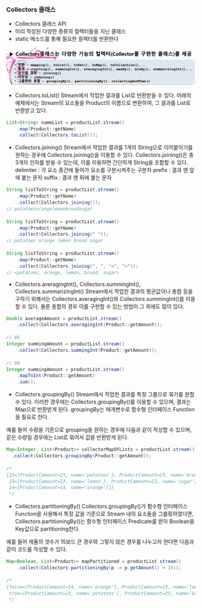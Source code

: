 ### Collectors 클래스
- Collectors 클래스 API
- 미리 작성된 다양한 종류의 컬렉터들을 지닌 클래스
- static 메소드를 통해 필요한 컬렉터를 반환한다

![alt text](./img/collectors1.png )

- Collectors.toList()
Stream에서 작업한 결과를 List로 반환받을 수 있다. 아래의 예제에서는 Stream의 요소들을 Product의 이름으로 변환하여, 그 결과를 List로 반환받고 있다.
```java
List<String> nameList = productList.stream()
    .map(Product::getName)
    .collect(Collectors.toList());
```
- Collectors.joining()
Stream에서 작업한 결과를 1개의 String으로 이어붙이기를 원하는 경우에 Collectors.joining()을 이용할 수 있다. Collectors.joining()은 총 3개의 인자를 받을 수 있는데, 이를 이용하면 간단하게 String을 조합할 수 있다.
delimiter : 각 요소 중간에 들어가 요소를 구분시켜주는 구분자
prefix : 결과 맨 앞에 붙는 문자
suffix : 결과 맨 뒤에 붙는 문자
```java
String listToString = productList.stream()
	.map(Product::getName)
	.collect(Collectors.joining());
// potatoesorangelemonbreadsugar

String listToString = productList.stream()
	.map(Product::getName)
	.collect(Collectors.joining(" "));
// potatoes orange lemon bread sugar

String listToString = productList.stream()
  	.map(Product::getName)
  	.collect(Collectors.joining(", ", "<", ">"));
// <potatoes, orange, lemon, bread, sugar>
```
- Collectors.averagingInt(), Collectors.summingInt(), Collectors.summarizingInt()
Stream에서 작업한 결과의 평균값이나 총합 등을 구하기 위해서는 Collectors.averagingInt()와 Collectors.summingInt()를 이용할 수 있다. 물론 총합의 경우 이를 구현할 수 있는 방법이 그 외에도 많이 있다.
```java
Double averageAmount = productList.stream()
	.collect(Collectors.averagingInt(Product::getAmount));

// 86
Integer summingAmount = productList.stream()
	.collect(Collectors.summingInt(Product::getAmount));

// 86
Integer summingAmount = productList.stream()
    .mapToInt(Product::getAmount)
    .sum();
```

- Collectors.groupingBy()
Stream에서 작업한 결과를 특정 그룹으로 묶기를 원할 수 있다. 이러한 경우에는 Collectors.groupingBy()를 이용할 수  있으며, 결과는 Map으로 반환받게 된다. groupingBy는 매개변수로 함수형 인터페이스 Function을 필요로 한다.

예를 들어 수량을 기준으로 grouping을 원하는 경우에 다음과 같이 작성할 수 있으며, 같은 수량일 경우에는 List로 묶어서 값을 반환받게 된다.
```java
Map<Integer, List<Product>> collectorMapOfLists = productList.stream()
  .collect(Collectors.groupingBy(Product::getAmount));

/*
{23=[Product{amount=23, name='potatoes'}, Product{amount=23, name='bread'}], 
 13=[Product{amount=13, name='lemon'}, Product{amount=13, name='sugar'}], 
 14=[Product{amount=14, name='orange'}]}
 */
```
- Collectors.partitioningBy()
Collectors.groupingBy()가 함수형 인터페이스 Function을 사용해서 특정 값을 기준으로 Stream 내의 요소들을 그룹핑하였다면, Collectors.partitioningBy()는 함수형 인터페이스 Predicate를 받아 Boolean을 Key값으로 partitioning한다.

예를 들어 제품의 갯수가 15보드 큰 경우와 그렇지 않은 경우를 나누고자 한다면 다음과 같이 코드를 작성할 수 있다.

```java
Map<Boolean, List<Product>> mapPartitioned = productList.stream()
	.collect(Collectors.partitioningBy(p -> p.getAmount() > 15));

/*
{false=[Product{amount=14, name='orange'}, Product{amount=13, name='lemon'}, Product{amount=13, name='sugar'}], 
 true=[Product{amount=23, name='potatoes'}, Product{amount=23, name='bread'}]}
 */
```